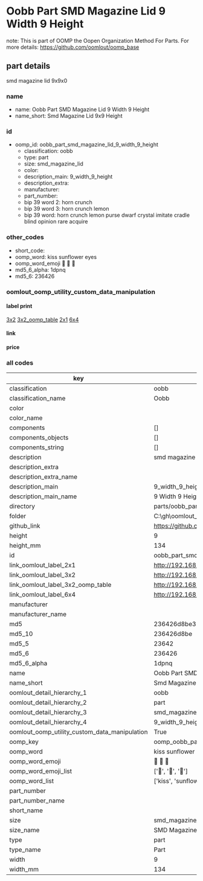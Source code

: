 # Oobb Part SMD Magazine Lid 9 Width 9 Height  

note: This is part of OOMP the Oopen Organization Method For Parts. For more details: https://github.com/oomlout/oomp_base

##  part details
  



smd magazine lid 9x9x0



### name
* name: Oobb Part SMD Magazine Lid 9 Width 9 Height
* name_short: Smd Magazine Lid 9x9 Height
### id
* oomp_id: oobb_part_smd_magazine_lid_9_width_9_height
  * classification: oobb
  * type: part
  * size: smd_magazine_lid
  * color: 
  * description_main: 9_width_9_height
  * description_extra: 
  * manufacturer: 
  * part_number: 
  * bip 39 word 2: horn crunch
  * bip 39 word 3: horn crunch lemon
  * bip 39 word: horn crunch lemon purse dwarf crystal imitate cradle blind opinion rare acquire

### other_codes
* short_code: 
* oomp_word: kiss sunflower eyes
* oomp_word_emoji :kiss: :sunflower: :eyes:
* md5_6_alpha: 1dpnq
* md5_6: 236426






### oomlout_oomp_utility_custom_data_manipulation
#### label print
[3x2](http://192.168.1.245:1112/?label=oomp%201dpnq)
[3x2_oomp_table](http://192.168.1.108:1112/?label=oomp%201dpnq)
[2x1](http://192.168.1.242:1112/?label=oomp%201dpnq)
[6x4](http://192.168.1.55:1112/?label=oomp%201dpnq)    

#### link

                              

#### price







### all codes 
| key | value |  
| --- | --- |  
| classification | oobb |  
| classification_name | Oobb |  
| color |  |  
| color_name |  |  
| components | [] |  
| components_objects | [] |  
| components_string | [] |  
| description | smd magazine lid 9x9x0 |  
| description_extra |  |  
| description_extra_name |  |  
| description_main | 9_width_9_height |  
| description_main_name | 9 Width 9 Height |  
| directory | parts/oobb_part_smd_magazine_lid_9_width_9_height |  
| folder | C:\gh\oomlout_oobb_version_4_generated_parts\things\oobb_part_smd_magazine_lid_9_width_9_height |  
| github_link | https://github.com/oomlout/oomlout_oomp_part_src/tree/main/parts/oobb_part_smd_magazine_lid_9_width_9_height |  
| height | 9 |  
| height_mm | 134 |  
| id | oobb_part_smd_magazine_lid_9_width_9_height |  
| link_oomlout_label_2x1 | http://192.168.1.242:1112/?label=oomp%201dpnq |  
| link_oomlout_label_3x2 | http://192.168.1.245:1112/?label=oomp%201dpnq |  
| link_oomlout_label_3x2_oomp_table | http://192.168.1.108:1112/?label=oomp%201dpnq |  
| link_oomlout_label_6x4 | http://192.168.1.55:1112/?label=oomp%201dpnq |  
| manufacturer |  |  
| manufacturer_name |  |  
| md5 | 236426d8be31ee2cd5225ae8ff8d3b6c |  
| md5_10 | 236426d8be |  
| md5_5 | 23642 |  
| md5_6 | 236426 |  
| md5_6_alpha | 1dpnq |  
| name | Oobb Part SMD Magazine Lid 9 Width 9 Height |  
| name_short | Smd Magazine Lid 9x9 Height |  
| oomlout_detail_hierarchy_1 | oobb |  
| oomlout_detail_hierarchy_2 | part |  
| oomlout_detail_hierarchy_3 | smd_magazine_lid |  
| oomlout_detail_hierarchy_4 | 9_width_9_height |  
| oomlout_oomp_utility_custom_data_manipulation | True |  
| oomp_key | oomp_oobb_part_smd_magazine_lid_9_width_9_height |  
| oomp_word | kiss sunflower eyes |  
| oomp_word_emoji | :kiss: :sunflower: :eyes: |  
| oomp_word_emoji_list | [':kiss:', ':sunflower:', ':eyes:'] |  
| oomp_word_list | ['kiss', 'sunflower', 'eyes'] |  
| part_number |  |  
| part_number_name |  |  
| short_name |  |  
| size | smd_magazine_lid |  
| size_name | SMD Magazine Lid |  
| type | part |  
| type_name | Part |  
| width | 9 |  
| width_mm | 134 |  
